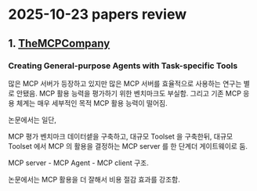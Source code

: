 # 2025-10-23 papers review

## 1. [TheMCPCompany](https://huggingface.co/papers/2510.19286)
### Creating General-purpose Agents with Task-specific Tools

많은 MCP 서버가 등장하고 있지만 많은 MCP 서버를 효율적으로 사용하는 연구는 별로 안됐음. MCP 활용 능력을 평가하기 위한 벤치마크도 부실함. 그리고 기존 MCP 응용 체계는 매우 세부적인 목적 MCP 활용 능력이 떨어짐.

논문에서는 일단,

MCP 평가 벤치마크 데이터셑을 구축하고,
대규모 Toolset 을 구축한뒤,
대규모 Toolset 에서 MCP 의 활용을 결정하는 MCP server 를 한 단계더 게이트웨이로 둠.

MCP server - MCP Agent - MCP client 구조.

논문에서는 MCP 활용을 더 잘해서 비용 절감 효과를 강조함.


